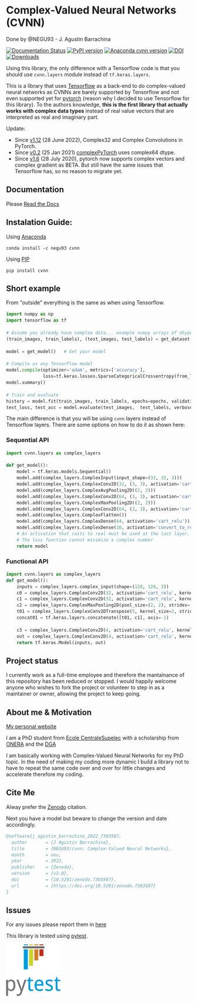 # Complex-Valued Neural Networks (CVNN)
Done by @NEGU93 - J. Agustin Barrachina

[![Documentation Status](https://readthedocs.org/projects/complex-valued-neural-networks/badge/?version=latest)](https://complex-valued-neural-networks.readthedocs.io/en/latest/?badge=latest) [![PyPI version](https://badge.fury.io/py/cvnn.svg)](https://badge.fury.io/py/cvnn) [![Anaconda cvnn version](https://img.shields.io/conda/v/NEGU93/cvnn.svg)](https://anaconda.org/negu93/cvnn) [![DOI](https://zenodo.org/badge/296050056.svg)](https://zenodo.org/badge/latestdoi/296050056) [![Downloads](https://pepy.tech/badge/cvnn)](https://pepy.tech/project/cvnn)

Using this library, the only difference with a Tensorflow code is that you should use `cvnn.layers` module instead of `tf.keras.layers`.

This is a library that uses [Tensorflow](https://www.tensorflow.org) as a back-end to do complex-valued neural networks as CVNNs are barely supported by Tensorflow and not even supported yet for [pytorch](https://github.com/pytorch/pytorch/issues/755) (reason why I decided to use Tensorflow for this library). To the authors knowledge, **this is the first library that actually works with complex data types** instead of real value vectors that are interpreted as real and imaginary part.

Update:
  - Since [v1.12](https://pytorch.org/blog/pytorch-1.12-released/#beta-complex32-and-complex-convolutions-in-pytorch) (28 June 2022), Complex32 and Complex Convolutions in PyTorch.
  - Since [v0.2](https://github.com/wavefrontshaping/complexPyTorch/releases/tag/0.2) (25 Jan 2021) [complexPyTorch](https://github.com/wavefrontshaping/complexPyTorch) uses complex64 dtype.
  - Since [v1.6](https://pytorch.org/blog/pytorch-1.6-released/#beta-complex-numbers) (28 July 2020), pytorch now supports complex vectors and complex gradient as BETA. But still have the same issues that Tensorflow has, so no reason to migrate yet.


## Documentation

Please [Read the Docs](https://complex-valued-neural-networks.readthedocs.io/en/latest/index.html)

## Instalation Guide:

Using [Anaconda](https://anaconda.org/negu93/cvnn)

```
conda install -c negu93 cvnn
```

Using [PIP](https://pypi.org/project/cvnn/)

```
pip install cvnn
```

## Short example

From "outside" everything is the same as when using Tensorflow.

``` python
import numpy as np
import tensorflow as tf

# Assume you already have complex data... example numpy arrays of dtype np.complex64
(train_images, train_labels), (test_images, test_labels) = get_dataset()        # to be done by each user

model = get_model()   # Get your model

# Compile as any TensorFlow model
model.compile(optimizer='adam', metrics=['accuracy'],
              loss=tf.keras.losses.SparseCategoricalCrossentropy(from_logits=True))
model.summary()

# Train and evaluate
history = model.fit(train_images, train_labels, epochs=epochs, validation_data=(test_images, test_labels))
test_loss, test_acc = model.evaluate(test_images,  test_labels, verbose=2)
```
The main difference is that you will be using `cvnn` layers instead of Tensorflow layers.
There are some options on how to do it as shown here:

### Sequential API
``` py
import cvnn.layers as complex_layers

def get_model():
    model = tf.keras.models.Sequential()
    model.add(complex_layers.ComplexInput(input_shape=(32, 32, 3)))                     # Always use ComplexInput at the start
    model.add(complex_layers.ComplexConv2D(32, (3, 3), activation='cart_relu'))
    model.add(complex_layers.ComplexAvgPooling2D((2, 2)))
    model.add(complex_layers.ComplexConv2D(64, (3, 3), activation='cart_relu'))
    model.add(complex_layers.ComplexMaxPooling2D((2, 2)))
    model.add(complex_layers.ComplexConv2D(64, (3, 3), activation='cart_relu'))
    model.add(complex_layers.ComplexFlatten())
    model.add(complex_layers.ComplexDense(64, activation='cart_relu'))
    model.add(complex_layers.ComplexDense(10, activation='convert_to_real_with_abs'))   
    # An activation that casts to real must be used at the last layer. 
    # The loss function cannot minimize a complex number
    return model
```
### Functional API
``` python
import cvnn.layers as complex_layers
def get_model():
    inputs = complex_layers.complex_input(shape=(128, 128, 3))
    c0 = complex_layers.ComplexConv2D(32, activation='cart_relu', kernel_size=3)(inputs)
    c1 = complex_layers.ComplexConv2D(32, activation='cart_relu', kernel_size=3)(c0)
    c2 = complex_layers.ComplexMaxPooling2D(pool_size=(2, 2), strides=(2, 2), padding='valid')(c1)
    t01 = complex_layers.ComplexConv2DTranspose(5, kernel_size=2, strides=(2, 2), activation='cart_relu')(c2)
    concat01 = tf.keras.layers.concatenate([t01, c1], axis=-1)

    c3 = complex_layers.ComplexConv2D(4, activation='cart_relu', kernel_size=3)(concat01)
    out = complex_layers.ComplexConv2D(4, activation='cart_relu', kernel_size=3)(c3)
    return tf.keras.Model(inputs, out)
```

## Project status

I currently work as a full-time employee and therefore the mantainance of this repository has been reduced or stopped. 
I would happily welcome anyone who wishes to fork the project or volunteer to step in as a maintainer or owner, allowing the project to keep going.

## About me & Motivation

[My personal website](https://negu93.github.io/agustinbarrachina/)

I am a PhD student from [Ecole CentraleSupelec](https://www.centralesupelec.fr/)
with a scholarship from [ONERA](https://www.onera.fr/en) and the [DGA](https://www.defense.gouv.fr/dga)

I am basically working with Complex-Valued Neural Networks for my PhD topic.
In the need of making my coding more dynamic I build a library not to have to repeat the same code over and over for little changes and accelerate therefore my coding.

## Cite Me

Alway prefer the [Zenodo](https://zenodo.org/record/4452131/export/hx#.YAkuw-j0mUl) citation. 

Next you have a model but beware to change the version and date accordingly.

``` bib
@software{j_agustin_barrachina_2022_7303587,
  author       = {J Agustin Barrachina},
  title        = {NEGU93/cvnn: Complex-Valued Neural Networks},
  month        = nov,
  year         = 2022,
  publisher    = {Zenodo},
  version      = {v2.0},
  doi          = {10.5281/zenodo.7303587},
  url          = {https://doi.org/10.5281/zenodo.7303587}
}
```

## Issues

For any issues please report them in [here](https://github.com/NEGU93/cvnn/issues)

This library is tested using [pytest](https://docs.pytest.org/).

![pytest logo](tests/pytest.png)



